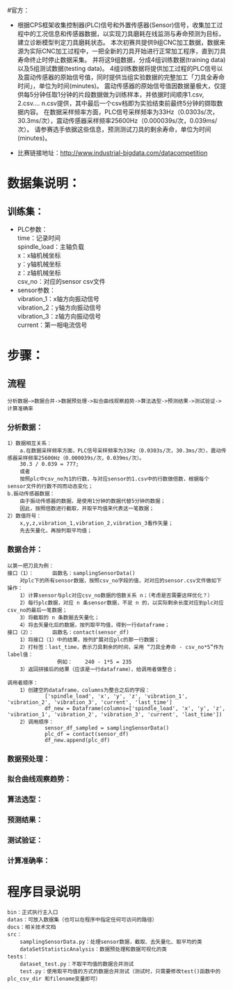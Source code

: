 #官方：
- 根据CPS框架收集控制器(PLC)信号和外置传感器(Sensor)信号，收集加工过程中的工况信息和传感器数据，以实现刀具磨耗在线监测与寿命预测为目标，建立诊断模型判定刀具磨耗状态。
    本次初赛共提供9组CNC加工数据，数据来源为实际CNC加工过程中，一把全新的刀具开始进行正常加工程序，直到刀具寿命终止时停止数据采集。
    并将这9组数据，分成4组训练数据(training data)以及5组测试数据(testing data)。
    4组训练数据将提供加工过程的PLC信号以及震动传感器的原始信号值，同时提供当组实验数据的完整加工「刀具全寿命时间」，单位为时间(minutes)。
    震动传感器的原始信号值因数据量极大，仅提供每5分钟任取1分钟的片段数据做为训练样本，并依据时间顺序1.csv, 2.csv…. n.csv提供，其中最后一个csv档即为实验结束前最终5分钟的撷取数据内容。
    在数据采样频率方面，PLC信号采样频率为33Hz（0.0303s/次，30.3ms/次），震动传感器采样频率25600Hz（0.000039s/次，0.039ms/次）。
    请参赛选手依据这些信息，预测测试刀具的剩余寿命，单位为时间(minutes)。

- 比赛链接地址：http://www.industrial-bigdata.com/datacompetition
# 数据集说明：    
## 训练集：  
- PLC参数：  
        time：记录时间  
        spindle_load：主轴负载  
        x：x轴机械坐标  
        y：y轴机械坐标  
        z：z轴机械坐标  
        csv_no：对应的sensor csv文件  
- sensor参数：  
        vibration_1：x轴方向振动信号  
        vibration_2：y轴方向振动信号  
        vibration_3：z轴方向振动信号  
        current：第一相电流信号  

# 步骤：
## 流程  
    分析数据—>数据合并->数据预处理->拟合曲线观察趋势->算法选型->预测结果->测试验证->计算准确率
### 分析数据：
    1）数据相互关系：
        a.在数据采样频率方面，PLC信号采样频率为33Hz（0.0303s/次，30.3ms/次），震动传感器采样频率25600Hz（0.000039s/次，0.039ms/次）。
        30.3 / 0.039 = 777;
        或者
        按照plc中csv_no为1的行数，与对应sensor的1.csv中的行数做倍数，根据每个sensor文件的行数不同而动态变化；
    b.振动传感器数据：
        由于振动传感器的数据，是使用1分钟的数据代替5分钟的数据；
        因此，按照倍数进行截取，并取平均值来代表这一笔数据；
    2）数值符号：
        x,y,z,vibration_1,vibration_2,vibration_3看作矢量；
        先去矢量化，再按列取平均值；
### 数据合并：  
    以第一把刀具为例：
    接口（1）：		函数名：samplingSensorData()
        对plc下的所有sensor数据，按照csv_no字段的值，对对应的sensor.csv文件做如下操作：
        1）计算sensor与plc对应csv_no数据的倍数关系 n；（考虑是否需要这样优化？）
        2）每行plc数据，对应 n 条sensor数据，不足 n 的，以实际剩余长度对应到plc对应csv_no的最后一笔数据；
        3）将截取的 n 条数据去矢量化；
        4）将去矢量化后的数据，按列取平均值，得到一行dataframe；
    接口（2）：		函数名：contact(sensor_df)
        1）将接口（1）中的结果，按列扩展对应plc的那一行数据；
        2）打标签：last_time，表示刀具剩余的时间，采用 “刀具全寿命 - csv_no*5”作为label值：
                    例如：    240 - 1*5 = 235
        3）返回拼接后的结果（应该是一行dataframe），给调用者做整合；
        
    调用者顺序：
        1）创建空的dataframe，columns为整合之后的字段：
                ['spindle_load', 'x', 'y', 'z', 'vibration_1', 'vibration_2', 'vibration_3', 'current', 'last_time']
                df_new = Dataframe(columns=['spindle_load', 'x', 'y', 'z', 'vibration_1', 'vibration_2', 'vibration_3', 'current', 'last_time'])
        2）调用顺序：
                sensor_df_sampled = samplingSensorData()
                plc_df = contact(sensor_df)
                df_new.append(plc_df)

### 数据预处理：
### 拟合曲线观察趋势：
### 算法选型：
### 预测结果：
### 测试验证：
### 计算准确率：

# 程序目录说明

    bin：正式执行主入口
    datas：可放入数据集（也可以在程序中指定任何可访问的路径）
    docs：相关技术文档
    src：
        samplingSensorData.py：处理sensor数据，截取、去矢量化、取平均的类
        dataSetStatisticAnalysis：数据预处理和数据可视化的类
    tests：
        dataset_test.py：不取平均值的数据合并测试
        test.py：使用取平均值的方式的数据合并测试（测试时，只需要修改test()函数中的 plc_csv_dir 和filename变量即可）